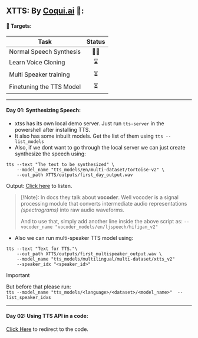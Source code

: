 ## XTTS: By [Coqui.ai](https://docs.coqui.ai/en/latest/models/xtts.html) 🐸:

#### 🎯 Targets:

| Task                  | Status   |
|-----------------------|:--------:|
| Normal Speech Synthesis | 🏊‍♂️ |
| Learn Voice Cloning     | ⌛ |
| Multi Speaker training  | ⏳ |
| Finetuning the TTS Model| ⏳ |

---
#### Day 01: **Synthesizing Speech**:

- xtss has its own local demo server. Just run `tts-server` in the powershell after installing TTS.
- It also has some inbuilt models. Get the list of them using `tts --list_models`
- Also, if we dont want to go through the local server we can just create synthesize the speech using:
```pwsh
tts --text "The text to be synthesized" \
    --model_name "tts_models/en/multi-dataset/tortoise-v2" \
    --out_path XTTS/outputs/first_day_output.wav
```

Output: [Click here](./outputs/first_day_output.wav) to listen.

> [!Note]:
> In docs they talk about **vocoder**. 
> Well vocoder is a signal processing module that converts intermediate audio representations *(spectrograms)* into raw audio waveforms.
>
> And to use that, simply add another line inside the above script as:
> `--vocoder_name "vocoder_models/en/ljspeech/hifigan_v2"`

- Also we can run multi-speaker TTS model using:
```pwsh 
tts --text "Text for TTS."\
    --out_path XTTS/outputs/first_multispeaker_output.wav \
    --model_name "tts_models/multilingual/multi-dataset/xtts_v2"  
    --speaker_idx "<speaker_id>"
```

> [!Important]
> But before that please run: \
> `tts --model_name "tts_models/<language>/<dataset>/<model_name>"  --list_speaker_idxs` 

---
#### Day 02: **Using TTS API in a code**:

[Click Here](./TTS_api_using_day_02.py) to redirect to the code.